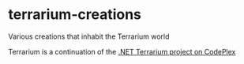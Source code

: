 terrarium-creations
===================

Various creations that inhabit the Terrarium world

Terrarium is a continuation of the [.NET Terrarium project on CodePlex](https://terrarium2.codeplex.com/)
